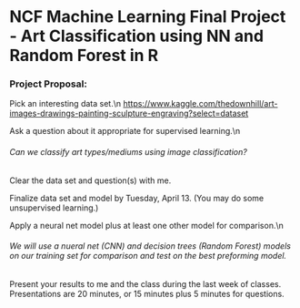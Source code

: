 # NCF Machine Learning Final Project - Art Classification using NN and Random Forest in R

### Project Proposal:

Pick an interesting data set.\n
https://www.kaggle.com/thedownhill/art-images-drawings-painting-sculpture-engraving?select=dataset

Ask a question about it appropriate for supervised learning.\n
###### Can we classify art types/mediums using image classification?

Clear the data set and question(s) with me.

Finalize data set and model by Tuesday, April 13.
(You may do some unsupervised learning.)

Apply a neural net model plus at least one other model for comparison.\n
###### We will use a nueral net (CNN) and decision trees (Random Forest) models on our training set for comparison and test on the best preforming model. 

Present your results to me and the class during the last week of classes. Presentations are 20 minutes, or 15 minutes plus 5 minutes for questions.

